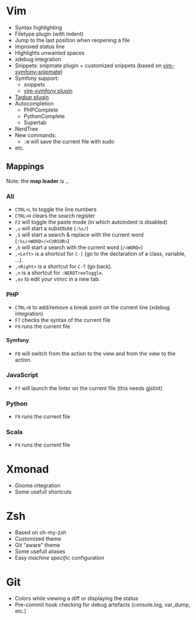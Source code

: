 Vim
===

* Syntax highlighting
* Filetype plugin (with indent)
* Jump to the last position when reopening a file
* Improved status line
* Highlights unwanted spaces
* xdebug integration
* Snippets: snipmate plugin + customized snippets (based on [vim-symfony-snipmate](https://github.com/themouette/vim-symfony-snipmate))
* Symfony support:
    * snippets
    * [vim-symfony plugin](https://github.com/soh335/vim-symfony)
* [Tagbar plugin](https://github.com/majutsushi/tagbar)
* Autocompletion
    * PHPComplete
    * PythonComplete
    * Supertab
* NerdTree
* New commands:
    * `:W` will save the current file with sudo
* etc.


Mappings
--------

Note: the **map leader** is `,`.

### All

* `CTRL+L` to toggle the line numbers
* `CTRL+H` clears the search register
* `F2` will toggle the paste mode (in which autoindent is disabled)
* `,s` will start a substitute (`:%s/`)
* `,S` will start a search & replace with the current word (`:%s/<WORD>/<CURSOR>`)
* `,h` will start a search with the current word (`/<WORD>`)
* `,<Left>` is a shortcut for `C-]` (go to the declaration of a class, variable, ...).
* `,<Right>` is a shortcut for `C-T` (go back).
* `,n` is a shortcut for `:NERDTreeToggle`.
* `,ev` to edit your vimrc in a new tab.


### PHP

* `CTRL+B` to add/remove a break point on the current line (xdebug integration)
* `F7` checks the syntax of the current file
* `F9` runs the current file

#### Symfony

* `F8`  will switch from the action to the view and from the view to the action.

### JavaScript

* `F7` will launch the linter on the current file (this needs gjslint)

### Python

* `F9` runs the current file

### Scala

* `F9` runs the current file


Xmonad
======

* Gnome integration
* Some usefull shortcuts


Zsh
===

* Based on oh-my-zsh
* Customized theme
* Git "aware" theme
* Some usefull aliases
* Easy _machine specific_ configuration


Git
===

* Colors while viewing a diff or displaying the status
* Pre-commit hook checking for debug artefacts (console.log, var_dump, etc.)
